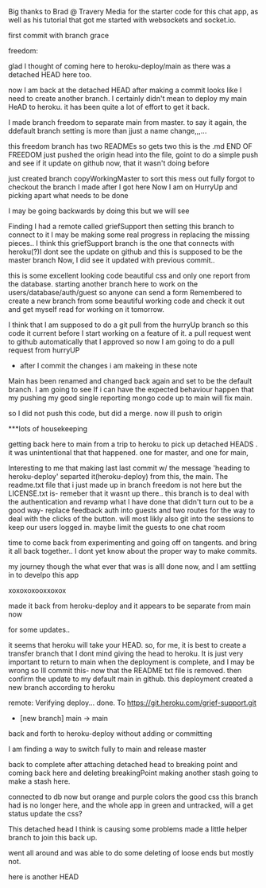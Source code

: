

Big thanks to Brad @ Travery Media for the starter code for this chat app, as well 
as his tutorial that got me started with websockets and socket.io.

first commit with branch grace

 freedom:


glad I thought of coming here to heroku-deploy/main as there was a detached HEAD here too.

now I am back at the detached HEAD after making a commit looks like I need to create another branch. I certainly didn't mean to deploy my main HeAD to heroku. it has been quite a lot of effort to get it back.

I made branch freedom to separate main from master. to say it again, the ddefault branch setting is more than jjust a name change,,,...

this freedom branch has two READMEs so gets two this is the .md
END OF FREEDOM
just pushed the origin head into the file, goint to do a simple push and see 
if it update on github now, that it wasn't doing before

just created branch copyWorkingMaster to sort this mess out fully
forgot to checkout the branch I made after I got here
Now I am on HurryUp and picking apart what needs to be done

I may be going backwards by doing this but we will see

Finding I had a remote called griefSupport then setting this branch to connect to it
I may be making some real progress in replacing the missing pieces..
I think this griefSupport branch is the one that connects with heroku(?)I dont see the update on github and this is supposed to be the master branch
Now, I did see it updated with previous commit..


this is some excellent looking code beautiful css and only one report from the database.
starting another branch here to work on the users/database/auth/guest so anyone can send a form
Remembered to create a new branch from some beautiful working code and check it out and get myself read for working on it tomorrow.

I think that I am supposed to do a git pull from the hurryUp branch so this code it current before I start working on a feature of it. a pull request went to github automatically that I approved so now I am going to do a pull request from hurryUP
- after I commit the changes i am makeing in these note

Main has been renamed and changed back again and set to be the default branch. I am going to see If i can have the expected behaviour happen that my pushing my good single reporting mongo code up to main will fix main.

so I did not push this code, but did a merge. now ill push to origin

***lots of housekeeping

getting back here to main from a trip to heroku to pick up detached HEADS . it was unintentional that that happened. one for master, and one for main,

Interesting to me that making last last commit w/ the message  'heading to heroku-deploy' separted it(heroku-deploy) from this, the main. The readme.txt file that i just made up in branch freedom is not here but the LICENSE.txt is- remeber that it  wasnt up there..
this branch is to deal with the authentication and revamp what I have done that didn't turn out to be a good way- replace feedback auth into guests and two routes for the way to deal with the clicks of the button. will most likly also git into the sessions to keep our users logged in. maybe limit the guests to one chat room


time to come back from experimenting and going off on tangents. and bring it all back together.. I dont yet know about the proper way to make commits. 

my journey though the what ever that was is alll done now, and I am settling in to develpo this app

xoxoxoxooxxoxox



made it back from heroku-deploy and it appears to be separate from main now

for some updates..

it seems that heroku will take your HEAD. so, for me, it is best to create a transfer branch that I dont mind giving the head to heroku. It is just very important to return to main when the deployment is complete, and I may be wrong so Ill commit this- now that the README txt file is removed. then confirm the update to my default main in github. this deployment created a new branch according to heroku 

remote: Verifying deploy... done.
To https://git.heroku.com/grief-support.git
 * [new branch]      main -> main

 


back and forth to heroku-deploy without adding or committing

I am finding a way to switch fully to main and release master

back to complete after attaching detached head to breaking point and coming back here and deleting breakingPoint
making another stash
going to make a stash here.

connected to db now but orange and purple colors
the good css this branch had is no longer here, and the whole app in green and untracked, will a get status update the css?

This detached head I think is causing some problems made a little helper branch to join this back up.


went all around and was able to do some deleting of loose ends but mostly not. 

here is another HEAD